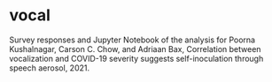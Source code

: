 # vocal

Survey responses and Jupyter Notebook of the analysis for 
Poorna Kushalnagar, Carson C. Chow, and Adriaan Bax, Correlation between vocalization and COVID-19 severity suggests self-inoculation through speech aerosol, 2021.

